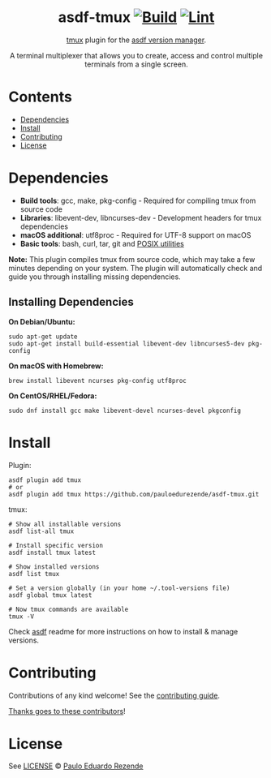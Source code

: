 <div align="center">

# asdf-tmux [![Build](https://github.com/pauloedurezende/asdf-tmux/actions/workflows/build.yml/badge.svg)](https://github.com/pauloedurezende/asdf-tmux/actions/workflows/build.yml) [![Lint](https://github.com/pauloedurezende/asdf-tmux/actions/workflows/lint.yml/badge.svg)](https://github.com/pauloedurezende/asdf-tmux/actions/workflows/lint.yml)

[tmux](https://github.com/tmux/tmux/wiki) plugin for the [asdf version manager](https://asdf-vm.com).

A terminal multiplexer that allows you to create, access and control multiple terminals from a single screen.

</div>

# Contents

- [Dependencies](#dependencies)
- [Install](#install)
- [Contributing](#contributing)
- [License](#license)

# Dependencies

- **Build tools**: gcc, make, pkg-config - Required for compiling tmux from source code
- **Libraries**: libevent-dev, libncurses-dev - Development headers for tmux dependencies
- **macOS additional**: utf8proc - Required for UTF-8 support on macOS
- **Basic tools**: bash, curl, tar, git and [POSIX utilities](https://pubs.opengroup.org/onlinepubs/9699919799/idx/utilities.html)

**Note:** This plugin compiles tmux from source code, which may take a few minutes depending on your system. The plugin will automatically check and guide you through installing missing dependencies.

## Installing Dependencies

**On Debian/Ubuntu:**
```shell
sudo apt-get update
sudo apt-get install build-essential libevent-dev libncurses5-dev pkg-config
```

**On macOS with Homebrew:**
```shell
brew install libevent ncurses pkg-config utf8proc
```

**On CentOS/RHEL/Fedora:**
```shell
sudo dnf install gcc make libevent-devel ncurses-devel pkgconfig
```

# Install

Plugin:

```shell
asdf plugin add tmux
# or
asdf plugin add tmux https://github.com/pauloedurezende/asdf-tmux.git
```

tmux:

```shell
# Show all installable versions
asdf list-all tmux

# Install specific version
asdf install tmux latest

# Show installed versions
asdf list tmux

# Set a version globally (in your home ~/.tool-versions file)
asdf global tmux latest

# Now tmux commands are available
tmux -V
```

Check [asdf](https://github.com/asdf-vm/asdf) readme for more instructions on how to
install & manage versions.

# Contributing

Contributions of any kind welcome! See the [contributing guide](contributing.md).

[Thanks goes to these contributors](https://github.com/pauloedurezende/asdf-tmux/graphs/contributors)!

# License

See [LICENSE](LICENSE) © [Paulo Eduardo Rezende](https://github.com/pauloedurezende/)
